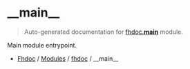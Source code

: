 # \_\_main\_\_

> Auto-generated documentation for [fhdoc.__main__](../../fhdoc/__main__.py) module.

Main module entrypoint.

- [Fhdoc](../README.md#fhdoc-index) / [Modules](../MODULES.md#fhdoc-modules) / [fhdoc](index.md#fhdoc) / \_\_main\_\_
